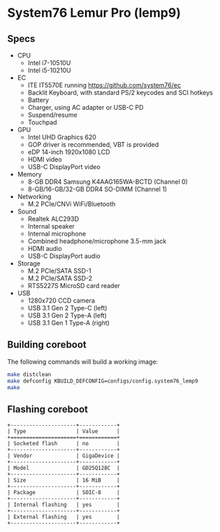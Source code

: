 # System76 Lemur Pro (lemp9)

## Specs

- CPU
    - Intel i7-10510U
    - Intel i5-10210U
- EC
    - ITE IT5570E running https://github.com/system76/ec
    - Backlit Keyboard, with standard PS/2 keycodes and SCI hotkeys
    - Battery
    - Charger, using AC adapter or USB-C PD
    - Suspend/resume
    - Touchpad
- GPU
    - Intel UHD Graphics 620
    - GOP driver is recommended, VBT is provided
    - eDP 14-inch 1920x1080 LCD
    - HDMI video
    - USB-C DisplayPort video
- Memory
    - 8-GB DDR4 Samsung K4AAG165WA-BCTD (Channel 0)
    - 8-GB/16-GB/32-GB DDR4 SO-DIMM (Channel 1)
- Networking
    - M.2 PCIe/CNVi WiFi/Bluetooth
- Sound
    - Realtek ALC293D
    - Internal speaker
    - Internal microphone
    - Combined headphone/microphone 3.5-mm jack
    - HDMI audio
    - USB-C DisplayPort audio
- Storage
    - M.2 PCIe/SATA SSD-1
    - M.2 PCIe/SATA SSD-2
    - RTS5227S MicroSD card reader
- USB
    - 1280x720 CCD camera
    - USB 3.1 Gen 2 Type-C (left)
    - USB 3.1 Gen 2 Type-A (left)
    - USB 3.1 Gen 1 Type-A (right)

## Building coreboot

The following commands will build a working image:

```bash
make distclean
make defconfig KBUILD_DEFCONFIG=configs/config.system76_lemp9
make
```

## Flashing coreboot

```eval_rst
+---------------------+------------+
| Type                | Value      |
+=====================+============+
| Socketed flash      | no         |
+---------------------+------------+
| Vendor              | GigaDevice |
+---------------------+------------+
| Model               | GD25Q128C  |
+---------------------+------------+
| Size                | 16 MiB     |
+---------------------+------------+
| Package             | SOIC-8     |
+---------------------+------------+
| Internal flashing   | yes        |
+---------------------+------------+
| External flashing   | yes        |
+---------------------+------------+
```

